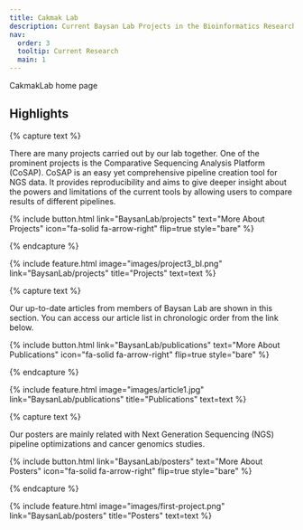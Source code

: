 ```yaml
---
title: Cakmak Lab
description: Current Baysan Lab Projects in the Bioinformatics Research Group
nav:
  order: 3
  tooltip: Current Research
  main: 1
---
```


CakmakLab home page

## Highlights

{% capture text %}

There are many projects carried out by our lab together. One of the prominent projects is the Comparative Sequencing Analysis Platform (CoSAP). CoSAP is an easy yet comprehensive pipeline creation tool for NGS data. It provides reproducibility and aims to give deeper insight about the powers and limitations of the current tools by allowing users to compare results of different pipelines.

{%
  include button.html
  link="BaysanLab/projects"
  text="More About Projects"
  icon="fa-solid fa-arrow-right"
  flip=true
  style="bare"
%}

{% endcapture %}

{%
  include feature.html
  image="images/project3_bl.png"
  link="BaysanLab/projects"
  title="Projects"
  text=text
%}

{% capture text %}

Our up-to-date articles from members of Baysan Lab are shown in this section. You can access our article list in chronologic order from the link below.

{%
  include button.html
  link="BaysanLab/publications"
  text="More About Publications"
  icon="fa-solid fa-arrow-right"
  flip=true
  style="bare"
%}

{% endcapture %}

{%
  include feature.html
  image="images/article1.jpg"
  link="BaysanLab/publications"
  title="Publications"
  text=text
%}

{% capture text %}

Our posters are mainly related with Next Generation Sequencing (NGS) pipeline optimizations and cancer genomics studies.

{%
  include button.html
  link="BaysanLab/posters"
  text="More About Posters"
  icon="fa-solid fa-arrow-right"
  flip=true
  style="bare"
%}

{% endcapture %}

{%
  include feature.html
  image="images/first-project.png"
  link="BaysanLab/posters"
  title="Posters"
  text=text
%}